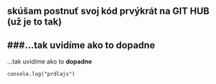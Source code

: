 ## skúšam postnuť svoj kód prvýkrát na GIT HUB (už je to tak)

## ###...tak uvidíme ako to **dopadne**

...tak uvidíme ako to **dopadne**

```
console.log("prdlajs")
```

